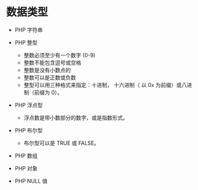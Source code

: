 #  数据类型

- PHP 字符串

- PHP 整型
	- 整数必须至少有一个数字 (0-9)
	- 整数不能包含逗号或空格
	- 整数是没有小数点的
	- 整数可以是正数或负数
	- 整型可以用三种格式来指定：十进制， 十六进制（ 以 0x 为前缀）或八进制（前缀为 0）。
  

- PHP 浮点型
	- 浮点数是带小数部分的数字，或是指数形式。

- PHP 布尔型
	
	- 布尔型可以是 TRUE 或 FALSE。

- PHP 数组
- PHP 对象
- PHP NULL 值